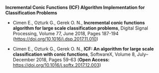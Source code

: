 **Incremental Conic Functions (ICF) Algorithm Implementation for Classification Problems**

- Cimen E., Ozturk G., Gerek O. N., **Incremental conic functions algorithm for large scale classification problems**, Digital Signal Processing, Volume 77, June 2018, Pages 187-194 (https://doi.org/10.1016/j.dsp.2017.11.010)

- Cimen E., Ozturk G., Gerek O. N., **ICF: An algorithm for large scale classification with conic functions**, SoftwareX, Volume 8, July–December 2018, Pages 59-63 (**Open Access:** https://doi.org/10.1016/j.softx.2017.12.003)
